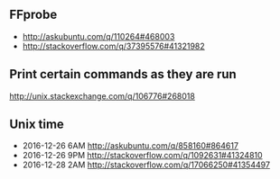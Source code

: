 
FFprobe
--------------------------------------
- http://askubuntu.com/q/110264#468003
- http://stackoverflow.com/q/37395576#41321982

Print certain commands as they are run
---------------------------------------------
http://unix.stackexchange.com/q/106776#268018

Unix time
--------------------------------------
- 2016-12-26 6AM http://askubuntu.com/q/858160#864617
- 2016-12-26 9PM http://stackoverflow.com/q/1092631#41324810
- 2016-12-28 2AM http://stackoverflow.com/q/17066250#41354497
